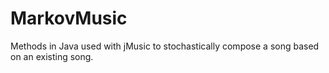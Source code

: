 # MarkovMusic
Methods in Java used with jMusic to stochastically compose a song based on an existing song.
